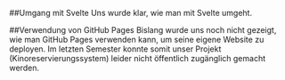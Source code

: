 ##Umgang mit Svelte
Uns wurde klar, wie man mit Svelte umgeht.

##Verwendung von GitHub Pages
Bislang wurde uns noch nicht gezeigt, wie man GitHub Pages verwenden kann, um seine eigene Website zu deployen. 
Im letzten Semester konnte somit unser Projekt (Kinoreservierungssystem) leider nicht öffentlich zugänglich gemacht werden.